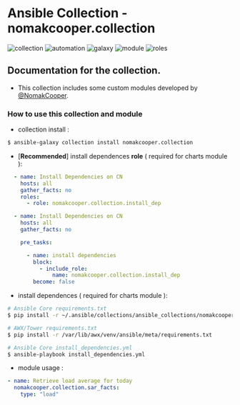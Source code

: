# Ansible Collection - nomakcooper.collection
![collection](https://img.shields.io/badge/ansible-collection-blue?style=flat-square&logo=ansible&logoColor=white)
![automation](https://img.shields.io/badge/ansible-automation-blue?style=flat-square&logo=ansible&logoColor=white)
![galaxy](https://img.shields.io/badge/ansible-galaxy-blue?style=flat-square&logo=ansible&logoColor=white)
![module](https://img.shields.io/badge/ansible-module-blue?style=flat-square&logo=ansible&logoColor=white)
![roles](https://img.shields.io/badge/ansible-roles-blue?style=flat-square&logo=ansible&logoColor=white)

## Documentation for the collection.
* This collection includes some custom modules developed by [@NomakCooper](https://github.com/NomakCooper).
### How to use this collection and module

* collection install :
```bash
$ ansible-galaxy collection install nomakcooper.collection
```
* [**Recommended**] install dependences **role** ( required for charts module ):
```yaml
  - name: Install Dependencies on CN
    hosts: all
    gather_facts: no
    roles:
      - role: nomakcooper.collection.install_dep
```
```yaml
  - name: Install Dependencies on CN
    hosts: all
    gather_facts: no

    pre_tasks:

      - name: install dependencies
        block:
          - include_role:
              name: nomakcooper.collection.install_dep
        become: false
```
* install dependences ( required for charts module ):
```bash
# Ansible Core requirements.txt
$ pip install -r ~/.ansible/collections/ansible_collections/nomakcooper/collection/meta/requirements.txt
```
```bash
# AWX/Tower requirements.txt
$ pip install -r /var/lib/awx/venv/ansible/meta/requirements.txt
```
```bash
# Ansible Core install_dependencies.yml
$ ansible-playbook install_dependencies.yml
```
* module usage :
```yaml
- name: Retrieve load average for today
  nomakcooper.collection.sar_facts:
    type: "load"
```


